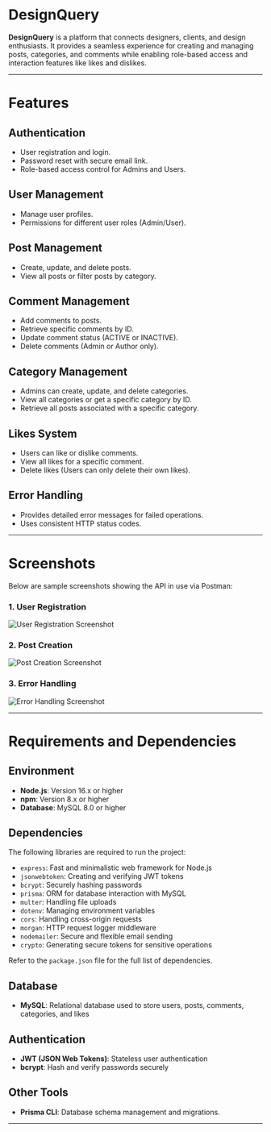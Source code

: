 # DesignQuery

**DesignQuery** is a platform that connects designers, clients, and design enthusiasts. It provides a seamless experience for creating and managing posts, categories, and comments while enabling role-based access and interaction features like likes and dislikes.

---

# Features

## Authentication
- User registration and login.
- Password reset with secure email link.
- Role-based access control for Admins and Users.
## User Management
- Manage user profiles.
- Permissions for different user roles (Admin/User).
## Post Management
- Create, update, and delete posts.
- View all posts or filter posts by category.
## Comment Management
- Add comments to posts.
- Retrieve specific comments by ID.
- Update comment status (ACTIVE or INACTIVE).
- Delete comments (Admin or Author only).
## Category Management
- Admins can create, update, and delete categories.
- View all categories or get a specific category by ID.
- Retrieve all posts associated with a specific category.
## Likes System
- Users can like or dislike comments.
- View all likes for a specific comment.
- Delete likes (Users can only delete their own likes).
## Error Handling
- Provides detailed error messages for failed operations.
- Uses consistent HTTP status codes.
---

# Screenshots

Below are sample screenshots showing the API in use via Postman:

### 1. **User Registration**
![User Registration Screenshot](./docs/screenshots/user-registration.png)

### 2. **Post Creation**
![Post Creation Screenshot](./docs/screenshots/post-creation.png)

### 3. **Error Handling**
![Error Handling Screenshot](./docs/screenshots/error-handling.png)

---

# Requirements and Dependencies

## **Environment**
- **Node.js**: Version 16.x or higher
- **npm**: Version 8.x or higher
- **Database**: MySQL 8.0 or higher

## **Dependencies**
The following libraries are required to run the project:

- `express`: Fast and minimalistic web framework for Node.js
- `jsonwebtoken`: Creating and verifying JWT tokens
- `bcrypt`: Securely hashing passwords
- `prisma`: ORM for database interaction with MySQL
- `multer`: Handling file uploads
- `dotenv`: Managing environment variables
- `cors`: Handling cross-origin requests
- `morgan`: HTTP request logger middleware
- `nodemailer`: Secure and flexible email sending
- `crypto`: Generating secure tokens for sensitive operations

Refer to the `package.json` file for the full list of dependencies.

## **Database**
- **MySQL**: Relational database used to store users, posts, comments, categories, and likes

## **Authentication**
- **JWT (JSON Web Tokens)**: Stateless user authentication
- **bcrypt**: Hash and verify passwords securely

## **Other Tools**
- **Prisma CLI**: Database schema management and migrations.

---
